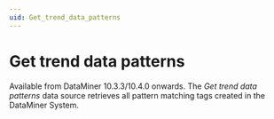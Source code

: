 ```yaml
---
uid: Get_trend_data_patterns
---
```


# Get trend data patterns

Available from DataMiner 10.3.3/10.4.0 onwards. The *Get trend data patterns* data source retrieves all pattern matching tags created in the DataMiner System. <!-- RN 35027 -->

